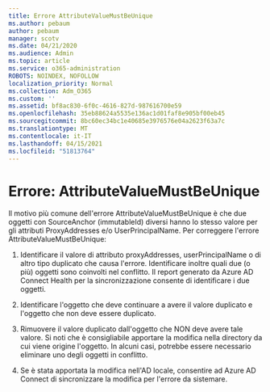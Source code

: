 ```yaml
---
title: Errore AttributeValueMustBeUnique
ms.author: pebaum
author: pebaum
manager: scotv
ms.date: 04/21/2020
ms.audience: Admin
ms.topic: article
ms.service: o365-administration
ROBOTS: NOINDEX, NOFOLLOW
localization_priority: Normal
ms.collection: Adm_O365
ms.custom: ''
ms.assetid: bf8ac830-6f0c-4616-827d-987616700e59
ms.openlocfilehash: 35eb88624a5535e136ac1d01faf8e905bf00eb45
ms.sourcegitcommit: 8bc60ec34bc1e40685e3976576e04a2623f63a7c
ms.translationtype: MT
ms.contentlocale: it-IT
ms.lasthandoff: 04/15/2021
ms.locfileid: "51813764"
---
```

# <a name="error-attributevaluemustbeunique"></a>Errore: AttributeValueMustBeUnique

Il motivo più comune dell'errore AttributeValueMustBeUnique è che due oggetti con SourceAnchor (immutableId) diversi hanno lo stesso valore per gli attributi ProxyAddresses e/o UserPrincipalName. Per correggere l'errore AttributeValueMustBeUnique:
  
1. Identificare il valore di attributo proxyAddresses, userPrincipalName o di altro tipo duplicato che causa l'errore. Identificare inoltre quali due (o più) oggetti sono coinvolti nel conflitto. Il report generato da Azure AD Connect Health per la sincronizzazione consente di identificare i due oggetti.
    
2. Identificare l'oggetto che deve continuare a avere il valore duplicato e l'oggetto che non deve essere duplicato.
    
3. Rimuovere il valore duplicato dall'oggetto che NON deve avere tale valore. Si noti che è consigliabile apportare la modifica nella directory da cui viene origine l'oggetto. In alcuni casi, potrebbe essere necessario eliminare uno degli oggetti in conflitto.
    
4. Se è stata apportata la modifica nell'AD locale, consentire ad Azure AD Connect di sincronizzare la modifica per l'errore da sistemare.
    

